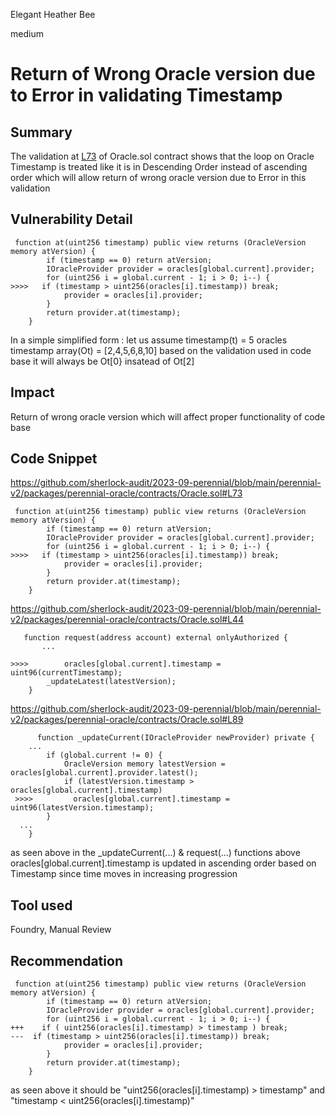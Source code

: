 Elegant Heather Bee

medium

# Return of Wrong Oracle version due to Error in validating Timestamp
## Summary
The validation at [L73](https://github.com/sherlock-audit/2023-09-perennial/blob/main/perennial-v2/packages/perennial-oracle/contracts/Oracle.sol#L73) of  Oracle.sol contract shows that the loop on Oracle Timestamp is treated like it is in Descending Order  instead of ascending order which will allow return of wrong oracle version due to Error in this validation
## Vulnerability Detail
```solidity
 function at(uint256 timestamp) public view returns (OracleVersion memory atVersion) {
        if (timestamp == 0) return atVersion;
        IOracleProvider provider = oracles[global.current].provider;
        for (uint256 i = global.current - 1; i > 0; i--) {
>>>>   if (timestamp > uint256(oracles[i].timestamp)) break;
            provider = oracles[i].provider;
        }
        return provider.at(timestamp);
    }
```
In a simple simplified form : 
let us assume 
timestamp(t) = 5
oracles timestamp array(Ot) = [2,4,5,6,8,10]
based on the validation used in code base it will always be Ot[0} insatead of Ot[2]

## Impact
Return of wrong oracle version which will affect proper functionality of code base
## Code Snippet
https://github.com/sherlock-audit/2023-09-perennial/blob/main/perennial-v2/packages/perennial-oracle/contracts/Oracle.sol#L73
```solidity
 function at(uint256 timestamp) public view returns (OracleVersion memory atVersion) {
        if (timestamp == 0) return atVersion;
        IOracleProvider provider = oracles[global.current].provider;
        for (uint256 i = global.current - 1; i > 0; i--) {
>>>>   if (timestamp > uint256(oracles[i].timestamp)) break;
            provider = oracles[i].provider;
        }
        return provider.at(timestamp);
    }
```

https://github.com/sherlock-audit/2023-09-perennial/blob/main/perennial-v2/packages/perennial-oracle/contracts/Oracle.sol#L44
```solidity
   function request(address account) external onlyAuthorized {
       ...

>>>>        oracles[global.current].timestamp = uint96(currentTimestamp);
        _updateLatest(latestVersion);
    }
```
https://github.com/sherlock-audit/2023-09-perennial/blob/main/perennial-v2/packages/perennial-oracle/contracts/Oracle.sol#L89
```solidity
      function _updateCurrent(IOracleProvider newProvider) private {
    ...
        if (global.current != 0) {
            OracleVersion memory latestVersion = oracles[global.current].provider.latest();
            if (latestVersion.timestamp > oracles[global.current].timestamp)
 >>>>         oracles[global.current].timestamp = uint96(latestVersion.timestamp);
        }
  ...
    }
```
as seen above in the _updateCurrent(...) &  request(...) functions above  oracles[global.current].timestamp is updated in ascending order based on Timestamp since time moves in increasing progression
## Tool used
Foundry,
Manual Review

## Recommendation
```solidity
 function at(uint256 timestamp) public view returns (OracleVersion memory atVersion) {
        if (timestamp == 0) return atVersion;
        IOracleProvider provider = oracles[global.current].provider;
        for (uint256 i = global.current - 1; i > 0; i--) {
+++    if ( uint256(oracles[i].timestamp) > timestamp ) break;
---  if (timestamp > uint256(oracles[i].timestamp)) break;
            provider = oracles[i].provider;
        }
        return provider.at(timestamp);
    }
```
as seen above it should be "uint256(oracles[i].timestamp) > timestamp" and "timestamp < uint256(oracles[i].timestamp)"